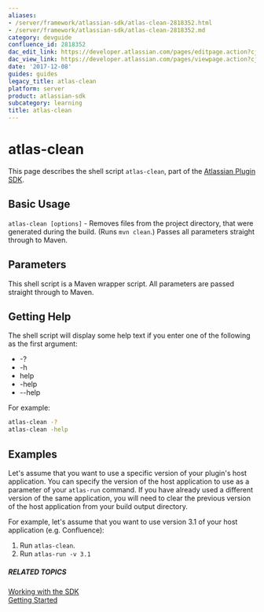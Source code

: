 ```yaml
---
aliases:
- /server/framework/atlassian-sdk/atlas-clean-2818352.html
- /server/framework/atlassian-sdk/atlas-clean-2818352.md
category: devguide
confluence_id: 2818352
dac_edit_link: https://developer.atlassian.com/pages/editpage.action?cjm=wozere&pageId=2818352
dac_view_link: https://developer.atlassian.com/pages/viewpage.action?cjm=wozere&pageId=2818352
date: '2017-12-08'
guides: guides
legacy_title: atlas-clean
platform: server
product: atlassian-sdk
subcategory: learning
title: atlas-clean
---
```

# atlas-clean

This page describes the shell script `atlas-clean`, part of the [Atlassian Plugin SDK](/server/framework/atlassian-sdk/working-with-the-sdk).

## Basic Usage

`atlas-clean [options]` - Removes files from the project directory, that were generated during the build. (Runs `mvn clean`.) Passes all parameters straight through to Maven.

## Parameters

This shell script is a Maven wrapper script. All parameters are passed straight through to Maven.

## Getting Help

The shell script will display some help text if you enter one of the following as the first argument:

-   -?
-   -h
-   help
-   -help
-   --help

For example:

``` bash
atlas-clean -?
atlas-clean -help
```

## Examples

Let's assume that you want to use a specific version of your plugin's host application. You can specify the version of the host application to use as a parameter of your `atlas-run` command. If you have already used a different version of the same application, you will need to clear the previous version of the host application from your build output directory.

For example, let's assume that you want to use version 3.1 of your host application (e.g. Confluence):

1.  Run `atlas-clean`.
2.  Run `atlas-run -v 3.1`

##### RELATED TOPICS

[Working with the SDK](/server/framework/atlassian-sdk/working-with-the-sdk)  
[Getting Started](/server/framework/atlassian-sdk/index)
